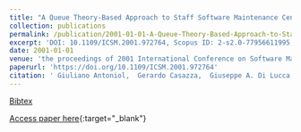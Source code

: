 ```yaml
---
title: "A Queue Theory-Based Approach to Staff Software Maintenance Centers"
collection: publications
permalink: /publication/2001-01-01-A-Queue-Theory-Based-Approach-to-Staff-Software-Maintenance-Centers
excerpt: 'DOI: 10.1109/ICSM.2001.972764, Scopus ID: 2-s2.0-77956611995, Cited by: 13'
date: 2001-01-01
venue: 'the proceedings of 2001 International Conference on Software Maintenance, ICSM 2001, Florence, Italy, November 6-10, 2001'
paperurl: 'https://doi.org/10.1109/ICSM.2001.972764'
citation: ' Giuliano Antoniol,  Gerardo Casazza,  Giuseppe A. Di Lucca,  Massimiliano Di Penta,  Francesco Rago, &quot;A Queue Theory-Based Approach to Staff Software Maintenance Centers.&quot; the proceedings of 2001 International Conference on Software Maintenance, ICSM 2001, Florence, Italy, November 6-10, 2001, 2001.'
---
```

[Bibtex](https://dblp.org/rec/bib/conf/icsm/AntoniolCLPR01)

[Access paper here](https://doi.org/10.1109/ICSM.2001.972764){:target="_blank"}
